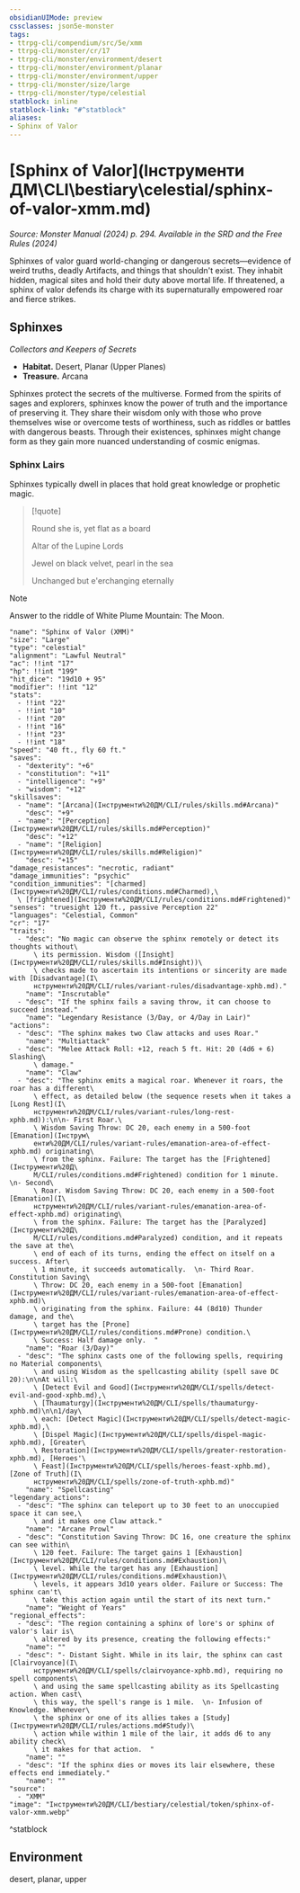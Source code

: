```yaml
---
obsidianUIMode: preview
cssclasses: json5e-monster
tags:
- ttrpg-cli/compendium/src/5e/xmm
- ttrpg-cli/monster/cr/17
- ttrpg-cli/monster/environment/desert
- ttrpg-cli/monster/environment/planar
- ttrpg-cli/monster/environment/upper
- ttrpg-cli/monster/size/large
- ttrpg-cli/monster/type/celestial
statblock: inline
statblock-link: "#^statblock"
aliases:
- Sphinx of Valor
---
```

# [Sphinx of Valor](Інструменти ДМ\CLI\bestiary\celestial/sphinx-of-valor-xmm.md)
*Source: Monster Manual (2024) p. 294. Available in the <span title='Systems Reference Document (5.2)'>SRD</span> and the Free Rules (2024)*  

Sphinxes of valor guard world-changing or dangerous secrets—evidence of weird truths, deadly Artifacts, and things that shouldn't exist. They inhabit hidden, magical sites and hold their duty above mortal life. If threatened, a sphinx of valor defends its charge with its supernaturally empowered roar and fierce strikes.

## Sphinxes

*Collectors and Keepers of Secrets*

- **Habitat.** Desert, Planar (Upper Planes)  
- **Treasure.** Arcana  

Sphinxes protect the secrets of the multiverse. Formed from the spirits of sages and explorers, sphinxes know the power of truth and the importance of preserving it. They share their wisdom only with those who prove themselves wise or overcome tests of worthiness, such as riddles or battles with dangerous beasts. Through their existences, sphinxes might change form as they gain more nuanced understanding of cosmic enigmas.

### Sphinx Lairs

Sphinxes typically dwell in places that hold great knowledge or prophetic magic.

> [!quote]  
> 
> Round she is, yet flat as a board
> 
> Altar of the Lupine Lords
> 
> Jewel on black velvet, pearl in the sea
> 
> Unchanged but e'erchanging eternally

> [!note]
> Answer to the riddle of White Plume Mountain: The Moon.

```statblock
"name": "Sphinx of Valor (XMM)"
"size": "Large"
"type": "celestial"
"alignment": "Lawful Neutral"
"ac": !!int "17"
"hp": !!int "199"
"hit_dice": "19d10 + 95"
"modifier": !!int "12"
"stats":
  - !!int "22"
  - !!int "10"
  - !!int "20"
  - !!int "16"
  - !!int "23"
  - !!int "18"
"speed": "40 ft., fly 60 ft."
"saves":
  - "dexterity": "+6"
  - "constitution": "+11"
  - "intelligence": "+9"
  - "wisdom": "+12"
"skillsaves":
  - "name": "[Arcana](Інструменти%20ДМ/CLI/rules/skills.md#Arcana)"
    "desc": "+9"
  - "name": "[Perception](Інструменти%20ДМ/CLI/rules/skills.md#Perception)"
    "desc": "+12"
  - "name": "[Religion](Інструменти%20ДМ/CLI/rules/skills.md#Religion)"
    "desc": "+15"
"damage_resistances": "necrotic, radiant"
"damage_immunities": "psychic"
"condition_immunities": "[charmed](Інструменти%20ДМ/CLI/rules/conditions.md#Charmed),\
  \ [frightened](Інструменти%20ДМ/CLI/rules/conditions.md#Frightened)"
"senses": "truesight 120 ft., passive Perception 22"
"languages": "Celestial, Common"
"cr": "17"
"traits":
  - "desc": "No magic can observe the sphinx remotely or detect its thoughts without\
      \ its permission. Wisdom ([Insight](Інструменти%20ДМ/CLI/rules/skills.md#Insight))\
      \ checks made to ascertain its intentions or sincerity are made with [Disadvantage](І\
      нструменти%20ДМ/CLI/rules/variant-rules/disadvantage-xphb.md)."
    "name": "Inscrutable"
  - "desc": "If the sphinx fails a saving throw, it can choose to succeed instead."
    "name": "Legendary Resistance (3/Day, or 4/Day in Lair)"
"actions":
  - "desc": "The sphinx makes two Claw attacks and uses Roar."
    "name": "Multiattack"
  - "desc": "Melee Attack Roll: +12, reach 5 ft. Hit: 20 (4d6 + 6) Slashing\
      \ damage."
    "name": "Claw"
  - "desc": "The sphinx emits a magical roar. Whenever it roars, the roar has a different\
      \ effect, as detailed below (the sequence resets when it takes a [Long Rest](І\
      нструменти%20ДМ/CLI/rules/variant-rules/long-rest-xphb.md)):\n\n- First Roar.\
      \ Wisdom Saving Throw: DC 20, each enemy in a 500-foot [Emanation](Інструм\
      енти%20ДМ/CLI/rules/variant-rules/emanation-area-of-effect-xphb.md) originating\
      \ from the sphinx. Failure: The target has the [Frightened](Інструменти%20Д\
      М/CLI/rules/conditions.md#Frightened) condition for 1 minute.  \n- Second\
      \ Roar. Wisdom Saving Throw: DC 20, each enemy in a 500-foot [Emanation](І\
      нструменти%20ДМ/CLI/rules/variant-rules/emanation-area-of-effect-xphb.md) originating\
      \ from the sphinx. Failure: The target has the [Paralyzed](Інструменти%20Д\
      М/CLI/rules/conditions.md#Paralyzed) condition, and it repeats the save at the\
      \ end of each of its turns, ending the effect on itself on a success. After\
      \ 1 minute, it succeeds automatically.  \n- Third Roar. Constitution Saving\
      \ Throw: DC 20, each enemy in a 500-foot [Emanation](Інструменти%20ДМ/CLI/rules/variant-rules/emanation-area-of-effect-xphb.md)\
      \ originating from the sphinx. Failure: 44 (8d10) Thunder damage, and the\
      \ target has the [Prone](Інструменти%20ДМ/CLI/rules/conditions.md#Prone) condition.\
      \ Success: Half damage only.  "
    "name": "Roar (3/Day)"
  - "desc": "The sphinx casts one of the following spells, requiring no Material components\
      \ and using Wisdom as the spellcasting ability (spell save DC 20):\n\nAt will:\
      \ [Detect Evil and Good](Інструменти%20ДМ/CLI/spells/detect-evil-and-good-xphb.md),\
      \ [Thaumaturgy](Інструменти%20ДМ/CLI/spells/thaumaturgy-xphb.md)\n\n1/day\
      \ each: [Detect Magic](Інструменти%20ДМ/CLI/spells/detect-magic-xphb.md),\
      \ [Dispel Magic](Інструменти%20ДМ/CLI/spells/dispel-magic-xphb.md), [Greater\
      \ Restoration](Інструменти%20ДМ/CLI/spells/greater-restoration-xphb.md), [Heroes'\
      \ Feast](Інструменти%20ДМ/CLI/spells/heroes-feast-xphb.md), [Zone of Truth](І\
      нструменти%20ДМ/CLI/spells/zone-of-truth-xphb.md)"
    "name": "Spellcasting"
"legendary_actions":
  - "desc": "The sphinx can teleport up to 30 feet to an unoccupied space it can see,\
      \ and it makes one Claw attack."
    "name": "Arcane Prowl"
  - "desc": "Constitution Saving Throw: DC 16, one creature the sphinx can see within\
      \ 120 feet. Failure: The target gains 1 [Exhaustion](Інструменти%20ДМ/CLI/rules/conditions.md#Exhaustion)\
      \ level. While the target has any [Exhaustion](Інструменти%20ДМ/CLI/rules/conditions.md#Exhaustion)\
      \ levels, it appears 3d10 years older. Failure or Success: The sphinx can't\
      \ take this action again until the start of its next turn."
    "name": "Weight of Years"
"regional_effects":
  - "desc": "The region containing a sphinx of lore's or sphinx of valor's lair is\
      \ altered by its presence, creating the following effects:"
    "name": ""
  - "desc": "- Distant Sight. While in its lair, the sphinx can cast [Clairvoyance](І\
      нструменти%20ДМ/CLI/spells/clairvoyance-xphb.md), requiring no spell components\
      \ and using the same spellcasting ability as its Spellcasting action. When cast\
      \ this way, the spell's range is 1 mile.  \n- Infusion of Knowledge. Whenever\
      \ the sphinx or one of its allies takes a [Study](Інструменти%20ДМ/CLI/rules/actions.md#Study)\
      \ action while within 1 mile of the lair, it adds d6 to any ability check\
      \ it makes for that action.  "
    "name": ""
  - "desc": "If the sphinx dies or moves its lair elsewhere, these effects end immediately."
    "name": ""
"source":
  - "XMM"
"image": "Інструменти%20ДМ/CLI/bestiary/celestial/token/sphinx-of-valor-xmm.webp"
```
^statblock

## Environment

desert, planar, upper